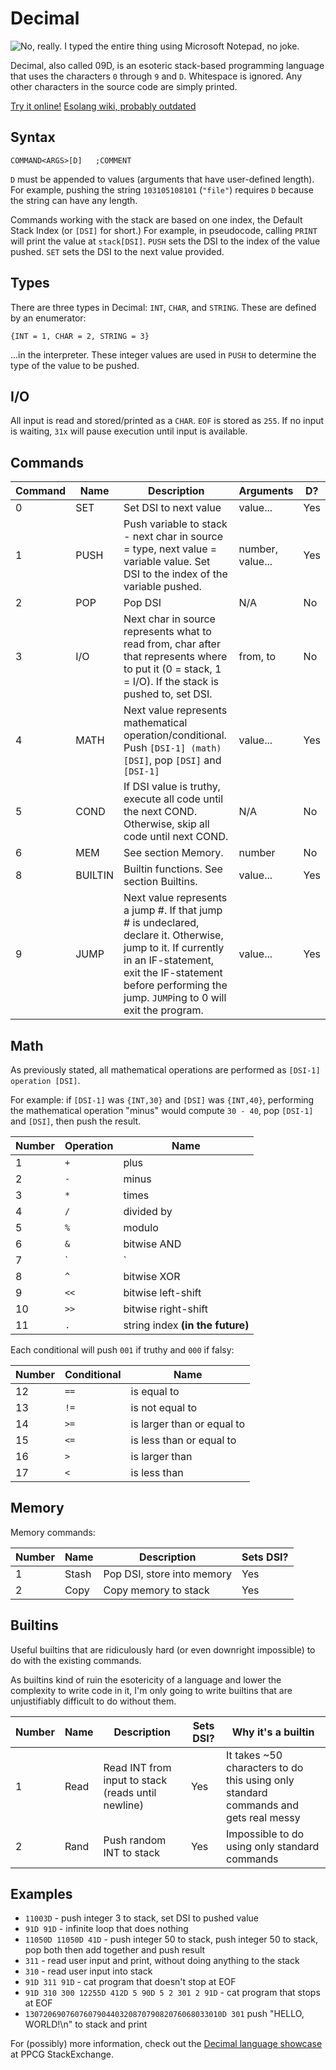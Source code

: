 # Decimal

![No, really. I typed the entire thing using Microsoft Notepad, no joke.](http://i.imgur.com/FMMMOtk.gif)

Decimal, also called 09D, is an esoteric stack-based programming language that uses the characters `0` through `9` and `D`. Whitespace is ignored. Any other characters in the source code are simply printed.

[Try it online!](//tio.run/#Decimal) [Esolang wiki, probably outdated](//wiki.esolangs.org/wiki/Decimal)

## Syntax

    COMMAND<ARGS>[D]   ;COMMENT

`D` must be appended to values (arguments that have user-defined length). For example, pushing the string `103105108101` (`"file"`) requires `D` because the string can have any length.

Commands working with the stack are based on one index, the Default Stack Index (or `[DSI]` for short.) For example, in pseudocode, calling `PRINT` will print the value at `stack[DSI]`. `PUSH` sets the DSI to the index of the value pushed. `SET` sets the DSI to the next value provided. 

## Types

There are three types in Decimal: `INT`, `CHAR`, and `STRING`. These are defined by an enumerator:

    {INT = 1, CHAR = 2, STRING = 3}

...in the interpreter. These integer values are used in `PUSH` to determine the type of the value to be pushed.

## I/O

All input is read and stored/printed as a `CHAR`. `EOF` is stored as `255`. If no input is waiting, `31x` will pause execution until input is available.

## Commands

|Command|Name|Description|Arguments|D?|
|-|-|-|-|-|
|0|SET|Set DSI to next value|value...|Yes|
|1|PUSH|Push variable to stack - next char in source = type, next value = variable value. Set DSI to the index of the variable pushed.|number, value...|Yes|
|2|POP|Pop DSI|N/A|No|
|3|I/O|Next char in source represents what to read from, char after that represents where to put it (0 = stack, 1 = I/O). If the stack is pushed to, set DSI.|from, to|No|
|4|MATH|Next value represents mathematical operation/conditional. Push `[DSI-1] (math) [DSI]`, pop `[DSI]` and `[DSI-1]`|value...|Yes|
|5|COND|If DSI value is truthy, execute all code until the next COND. Otherwise, skip all code until next COND.|N/A|No|
|6|MEM|See section Memory.|number|No|
|8|BUILTIN|Builtin functions. See section Builtins.|value...|Yes|
|9|JUMP|Next value represents a jump #. If that jump # is undeclared, declare it. Otherwise, jump to it. If currently in an IF-statement, exit the IF-statement before performing the jump. `JUMP`ing to 0 will exit the program.|value...|Yes|

## Math

As previously stated, all mathematical operations are performed as `[DSI-1] operation [DSI]`.

For example: if `[DSI-1]` was `{INT,30}` and `[DSI]` was `{INT,40}`, performing the mathematical operation "minus" would compute `30 - 40`, pop `[DSI-1]` and `[DSI]`, then push the result.

|Number|Operation|Name|
|-|-|-|
|1|`+`|plus|
|2|`-`|minus|
|3|`*`|times|
|4|`/`|divided by|
|5|`%`|modulo|
|6|`&`|bitwise AND|
|7|`|`|bitwise OR|
|8|`^`|bitwise XOR|
|9|`<<`|bitwise left-shift|
|10|`>>`|bitwise right-shift|
|11|`.`|string index **(in the future)**|

Each conditional will push `001` if truthy and `000` if falsy:

|Number|Conditional|Name|
|-|-|-|
|12|`==`|is equal to|
|13|`!=`|is not equal to|
|14|`>=`|is larger than or equal to|
|15|`<=`|is less than or equal to|
|16|`>`|is larger than|
|17|`<`|is less than|

## Memory

Memory commands:

|Number|Name|Description|Sets DSI?|
|-|-|-|-|
|1|Stash|Pop DSI, store into memory|Yes|
|2|Copy|Copy memory to stack|Yes|

## Builtins

Useful builtins that are ridiculously hard (or even downright impossible) to do with the existing commands.

As builtins kind of ruin the esotericity of a language and lower the complexity to write code in it, I'm only going to write builtins that are unjustifiably difficult to do without them.

|Number|Name|Description|Sets DSI?|Why it's a builtin|
|-|-|-|-|-|
|1|Read|Read INT from input to stack (reads until newline)|Yes|It takes ~50 characters to do this using only standard commands and gets real messy|
|2|Rand|Push random INT to stack|Yes|Impossible to do using only standard commands|

## Examples

 - `11003D` - push integer 3 to stack, set DSI to pushed value
 - `91D 91D` - infinite loop that does nothing
 - `11050D 11050D 41D` - push integer 50 to stack, push integer 50 to stack, pop both then add together and push result
 - `311` - read user input and print, without doing anything to the stack
 - `310` - read user input into stack
 - `91D 311 91D` - cat program that doesn't stop at EOF
 - `91D 310 300 12255D 412D 5 90D 5 2 301 2 91D` - cat program that stops at EOF
 - `13072069076076079044032087079082076068033010D 301` push "HELLO, WORLD!\n" to stack and print

For (possibly) more information, check out the [Decimal language showcase](https://codegolf.stackexchange.com/a/124235/61563) at PPCG StackExchange.
